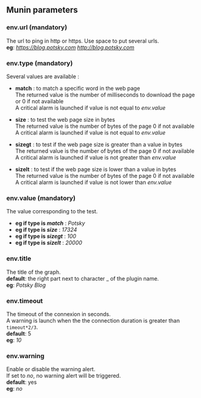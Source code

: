 
Munin parameters
-----------

### env.url (mandatory)

The url to ping in http or https. Use space to put several urls.  
**eg**: *https://blog.potsky.com http://blog.potsky.com*

### env.type (mandatory)

Several values are available :

* **match** : to match a specific word in the web page  
The returned value is the number of milliseconds to download the page or 0 if not available  
A critical alarm is launched if value is not equal to *env.value*

* **size** : to test the web page size in bytes  
The returned value  is the number of bytes of the page 0 if not available  
A critical alarm is launched if value is not equal to *env.value*

* **sizegt** : to test if the web page size is greater than a value in bytes  
The returned value  is the number of bytes of the page 0 if not available  
A critical alarm is launched if value is not greater than *env.value*

* **sizelt** : to test if the web page size is lower than a value in bytes  
The returned value  is the number of bytes of the page 0 if not available  
A critical alarm is launched if value is not lower than *env.value*

### env.value (mandatory)

The value corresponding to the test.

* **eg if type is _match_** : *Potsky*
* **eg if type is _size_** :  *17324*
* **eg if type is _sizegt_** : *100*
* **eg if type is _sizelt_** : *20000*

### env.title

The title of the graph.  
**default**: the right part next to character _ of the plugin name.  
**eg**: *Potsky Blog*

### env.timeout

The timeout of the connexion in seconds.  
A warning is launch when the the connection duration is greater than `timeout*2/3`.  
**default**: 5  
**eg**: *10*

### env.warning
Enable or disable the warning alert.  
If set to *no*, no warning alert will be triggered.  
**default**: yes  
**eg**: *no*